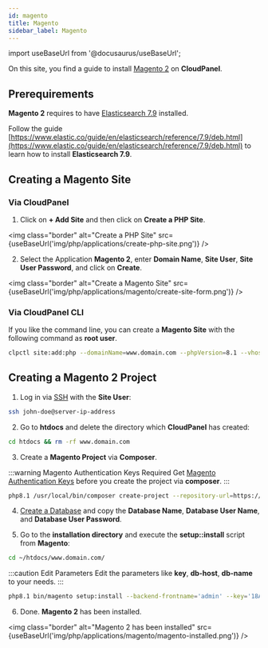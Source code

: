 ```yaml
---
id: magento
title: Magento
sidebar_label: Magento
---
```


import useBaseUrl from '@docusaurus/useBaseUrl';

On this site, you find a guide to install [Magento 2](https://business.adobe.com/products/magento/open-source.html) on **CloudPanel**.

## Prerequirements

**Magento 2** requires to have [Elasticsearch 7.9](https://www.elastic.co/guide/en/elasticsearch/reference/7.9/deb.html) installed.

Follow the guide [https://www.elastic.co/guide/en/elasticsearch/reference/7.9/deb.html](https://www.elastic.co/guide/en/elasticsearch/reference/7.9/deb.html) to learn how to install **Elasticsearch 7.9**.

## Creating a Magento Site

### Via CloudPanel

1. Click on **+ Add Site** and then click on **Create a PHP Site**.

<img class="border" alt="Create a PHP Site" src={useBaseUrl('img/php/applications/create-php-site.png')} />

2. Select the Application **Magento 2**, enter **Domain Name**, **Site User**, **Site User Password**, and click on **Create**.

<img class="border" alt="Create a Magento Site" src={useBaseUrl('img/php/applications/magento/create-site-form.png')} />

### Via CloudPanel CLI

If you like the command line, you can create a **Magento Site** with the following command as **root user**.

```bash
clpctl site:add:php --domainName=www.domain.com --phpVersion=8.1 --vhostTemplate='Magento 2' --siteUser='john-doe' --siteUserPassword='!secretPassword!'
```

## Creating a Magento 2 Project

1. Log in via [SSH](../../../frontend-area/ssh-ftp/#ssh-login) with the **Site User**:

```bash
ssh john-doe@server-ip-address
```

2. Go to **htdocs** and delete the directory which **CloudPanel** has created:

```bash
cd htdocs && rm -rf www.domain.com
```

3. Create a **Magento Project** via **Composer**.

:::warning Magento Authentication Keys Required
Get [Magento Authentication Keys](https://devdocs.magento.com/guides/v2.3/install-gde/prereq/connect-auth.html) before you create the project via **composer**.
:::

```bash
php8.1 /usr/local/bin/composer create-project --repository-url=https://repo.magento.com/ magento/project-community-edition www.domain.com
```

4. [Create a Database](../../../frontend-area/databases/#adding-a-database) and copy the **Database Name**, **Database User Name**, and **Database User Password**.

5. Go to the **installation directory** and execute the **setup::install** script from **Magento**:

```bash
cd ~/htdocs/www.domain.com/
```

:::caution Edit Parameters
Edit the parameters like **key**, **db-host**, **db-name** to your needs.
:::

```bash
php8.1 bin/magento setup:install --backend-frontname='admin' --key='18Av6ITivOZG3gwY1DhMDWtlLfx1spLP' --session-save='files' --db-host='127.0.0.1' --db-name='magento2' --db-user='magento2' --db-password='magento2' --base-url='https://www.domain.com/' --base-url-secure='https://www.domain.com/' --admin-user='admin' --admin-password='!admin123!' --admin-email='john@doe.com' --admin-firstname='John' --admin-lastname='Doe'
```

6. Done. **Magento 2** has been installed.

<img class="border" alt="Magento 2 has been installed" src={useBaseUrl('img/php/applications/magento/magento-installed.png')} />
